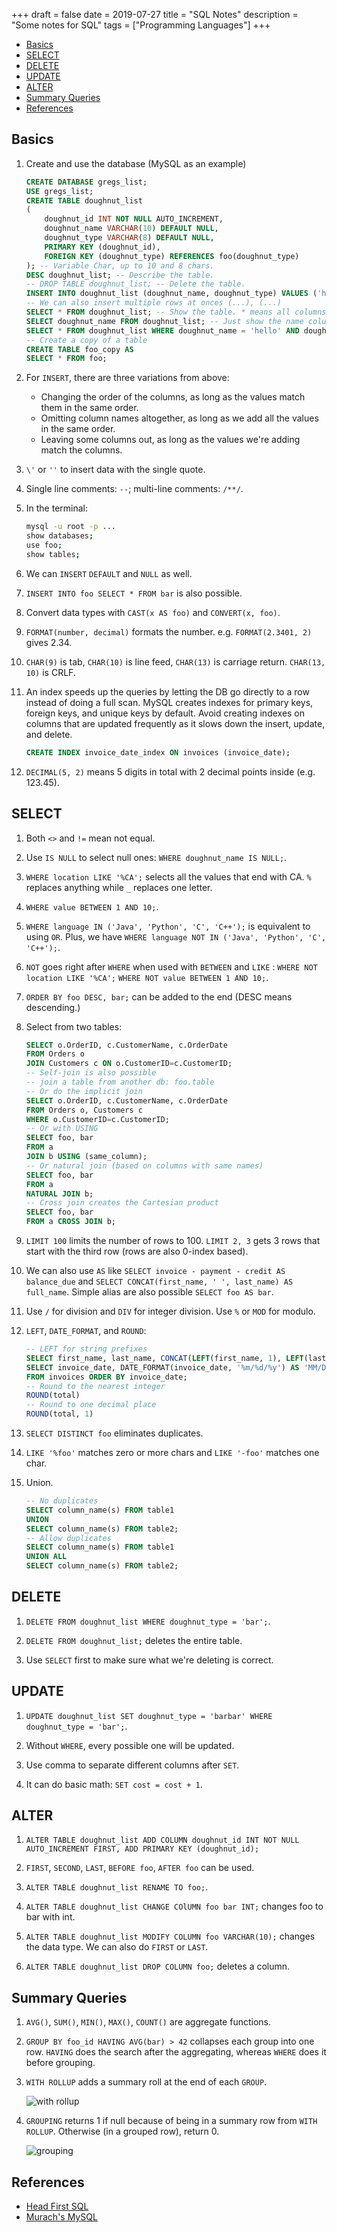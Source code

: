 +++
draft = false
date = 2019-07-27
title = "SQL Notes"
description = "Some notes for SQL"
tags = ["Programming Languages"]
+++

* [Basics](#basics)
* [SELECT](#select)
* [DELETE](#delete)
* [UPDATE](#update)
* [ALTER](#alter)
* [Summary Queries](#summary-queries)
* [References](#references)

## Basics

1. Create and use the database (MySQL as an example)

    ```sql
    CREATE DATABASE gregs_list;
    USE gregs_list;
    CREATE TABLE doughnut_list
    (
        doughnut_id INT NOT NULL AUTO_INCREMENT,
        doughnut_name VARCHAR(10) DEFAULT NULL,
        doughnut_type VARCHAR(8) DEFAULT NULL,
        PRIMARY KEY (doughnut_id),
        FOREIGN KEY (doughnut_type) REFERENCES foo(doughnut_type)
    ); -- Variable Char, up to 10 and 8 chars.
    DESC doughnut_list; -- Describe the table.
    -- DROP TABLE doughnut_list; -- Delete the table.
    INSERT INTO doughnut_list (doughnut_name, doughnut_type) VALUES ('hello', 'world'); -- The order doesn't matter, but they must match
    -- We can also insert multiple rows at onces (...), (...)
    SELECT * FROM doughnut_list; -- Show the table. * means all columns.
    SELECT doughnut_name FROM doughnut_list; -- Just show the name column
    SELECT * FROM doughnut_list WHERE doughnut_name = 'hello' AND doughnut_type = 'world'; -- Show the table selectively. = instead of ==
    -- Create a copy of a table
    CREATE TABLE foo_copy AS
    SELECT * FROM foo;
    ```

2. For `INSERT`, there are three variations from above:

    * Changing the order of the columns, as long as the values match them in the same order.
    * Omitting column names altogether, as long as we add all the values in the same order.
    * Leaving some columns out, as long as the values we're adding match the columns.

3. `\'` or `''` to insert data with the single quote.

4. Single line comments: `--`; multi-line comments: `/**/`.

5. In the terminal:

    ```sh
    mysql -u root -p ...
    show databases;
    use foo;
    show tables;
    ```

6. We can `INSERT` `DEFAULT` and `NULL` as well.

7. `INSERT INTO foo SELECT * FROM bar` is also possible.

8. Convert data types with `CAST(x AS foo)` and `CONVERT(x, foo)`.

9. `FORMAT(number, decimal)` formats the number. e.g. `FORMAT(2.3401, 2)` gives 2.34.

10. `CHAR(9)` is tab, `CHAR(10)` is line feed, `CHAR(13)` is carriage return. `CHAR(13, 10)` is CRLF.

11. An index speeds up the queries by letting the DB go directly to a row instead of doing a full scan. MySQL creates indexes for primary keys, foreign keys, and unique keys by default. Avoid creating indexes on columns that are updated frequently as it slows down the insert, update, and delete.

    ```sql
    CREATE INDEX invoice_date_index ON invoices (invoice_date);
    ```

12. `DECIMAL(5, 2)` means 5 digits in total with 2 decimal points inside (e.g. 123.45).

## SELECT

1. Both `<>` and `!=` mean not equal.

2. Use `IS NULL` to select null ones: `WHERE doughnut_name IS NULL;`.

3. `WHERE location LIKE '%CA';` selects all the values that end with CA. `%` replaces anything while `_` replaces one letter.

4. `WHERE value BETWEEN 1 AND 10;`.

5. `WHERE language IN ('Java', 'Python', 'C', 'C++');` is equivalent to using `OR`. Plus, we have `WHERE language NOT IN ('Java', 'Python', 'C', 'C++');`.

6. `NOT` goes right after `WHERE` when used with `BETWEEN` and `LIKE` : `WHERE NOT location LIKE '%CA';` `WHERE NOT value BETWEEN 1 AND 10;`.

7. `ORDER BY foo DESC, bar;` can be added to the end (DESC means descending.)

8. Select from two tables:

    ```sql
    SELECT o.OrderID, c.CustomerName, c.OrderDate
    FROM Orders o
    JOIN Customers c ON o.CustomerID=c.CustomerID;
    -- Self-join is also possible
    -- join a table from another db: foo.table
    -- Or do the implicit join
    SELECT o.OrderID, c.CustomerName, c.OrderDate
    FROM Orders o, Customers c
    WHERE o.CustomerID=c.CustomerID;
    -- Or with USING
    SELECT foo, bar
    FROM a
    JOIN b USING (same_column);
    -- Or natural join (based on columns with same names)
    SELECT foo, bar
    FROM a
    NATURAL JOIN b;
    -- Cross join creates the Cartesian product
    SELECT foo, bar
    FROM a CROSS JOIN b;
    ```

9. `LIMIT 100` limits the number of rows to 100. `LIMIT 2, 3` gets 3 rows that start with the third row (rows are also 0-index based).

10. We can also use `AS` like `SELECT invoice - payment - credit AS balance_due` and `SELECT CONCAT(first_name, ' ', last_name) AS full_name`. Simple alias are also possible `SELECT foo AS bar`.

11. Use `/` for division and `DIV` for integer division. Use `%` or `MOD` for modulo.

12. `LEFT`, `DATE_FORMAT`, and `ROUND`:

    ```sql
    -- LEFT for string prefixes
    SELECT first_name, last_name, CONCAT(LEFT(first_name, 1), LEFT(last_name, 1)) AS initials FROM foo;
    SELECT invoice_date, DATE_FORMAT(invoice_date, '%m/%d/%y') AS 'MM/DD/YY', DATE_FORMAT(invoice_date, '%e-%b-%Y') AS 'DD-Mon-YYYY'
    FROM invoices ORDER BY invoice_date;
    -- Round to the nearest integer
    ROUND(total)
    -- Round to one decimal place
    ROUND(total, 1)
    ```

13. `SELECT DISTINCT foo` eliminates duplicates.

14. `LIKE '%foo'` matches zero or more chars and  `LIKE '-foo'` matches one char.

15. Union.

    ```sql
    -- No duplicates
    SELECT column_name(s) FROM table1
    UNION
    SELECT column_name(s) FROM table2;
    -- Allow duplicates
    SELECT column_name(s) FROM table1
    UNION ALL
    SELECT column_name(s) FROM table2;
    ```

## DELETE

1. `DELETE FROM doughnut_list WHERE doughnut_type = 'bar';`.

2. `DELETE FROM doughnut_list;` deletes the entire table.

3. Use `SELECT` first to make sure what we're deleting is correct.

## UPDATE

1. `UPDATE doughnut_list SET doughnut_type = 'barbar' WHERE doughnut_type = 'bar';`.

2. Without `WHERE`, every possible one will be updated.

3. Use comma to separate different columns after `SET`.

4. It can do basic math: `SET cost = cost + 1`.

## ALTER

1. `ALTER TABLE doughnut_list ADD COLUMN doughnut_id INT NOT NULL AUTO_INCREMENT FIRST, ADD PRIMARY KEY (doughnut_id);`

2. `FIRST`, `SECOND`, `LAST`, `BEFORE foo`, `AFTER foo` can be used.

3. `ALTER TABLE doughnut_list RENAME TO foo;`.

4. `ALTER TABLE doughnut_list CHANGE COlUMN foo bar INT;` changes foo to bar with int.

5. `ALTER TABLE doughnut_list MODIFY COLUMN foo VARCHAR(10);` changes the data type. We can also do `FIRST` or `LAST`.

6. `ALTER TABLE doughnut_list DROP COLUMN foo;` deletes a column.

## Summary Queries

1. `AVG()`, `SUM()`, `MIN()`, `MAX()`, `COUNT()` are aggregate functions.

2. `GROUP BY foo_id HAVING AVG(bar) > 42` collapses each group into one row. `HAVING` does the search after the aggregating, whereas `WHERE` does it before grouping.

3. `WITH ROLLUP` adds a summary roll at the end of each `GROUP`.

    ![with rollup](/images/with_rollup.png)

4. `GROUPING` returns 1 if null because of being in a summary row from `WITH ROLLUP`. Otherwise (in a grouped row), return 0.

    ![grouping](/images/grouping.png)

## References

* [Head First SQL](https://www.goodreads.com/book/show/1782447.Head_First_SQL?from_search=true&from_srp=true&qid=LbMGiCAF6g&rank=1)
* [Murach's MySQL](https://www.goodreads.com/book/show/14543964-murach-s-mysql?from_search=true&from_srp=true&qid=OPrQio6dvx&rank=2)

